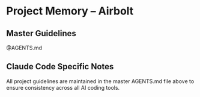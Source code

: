 # Project Memory – Airbolt

## Master Guidelines

@AGENTS.md

## Claude Code Specific Notes

All project guidelines are maintained in the master AGENTS.md file above to ensure consistency across all AI coding tools.
